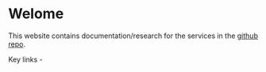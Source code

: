 # Welome

This website contains documentation/research for the services in the [github repo](https://github.com/samuel-oconnor).

Key links - 
